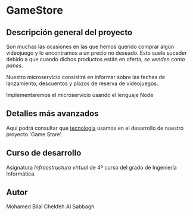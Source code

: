 # GameStore

## Descripción general del proyecto

Son muchas las ocasiones en las que hemos querido comprar algún videojuego y lo encontramos a un precio no deseado. Esto suele suceder debido a que cuando dichos productos están en oferta, *se venden como panes*.

Nuestro microservicio consistirá en informar sobre las fechas de lanzamiento, descuentos y plazos de reserva de videojuegos.

Implementaremos el microservicio usando el lenguaje Node


## Detalles más avanzados

Aquí podrá consultar que [tecnología](https://github.com/BilalKxK99/GameStore) usamos en el desarrollo de nuestro proyecto 'Game Store'.


## Curso de desarrollo

Asignatura *Infraestructura virtual* de 4º curso del grado de Ingeniería Informática.


## Autor

Mohamed Bilal Chekfeh Al Sabbagh
